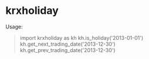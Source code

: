 # krxholiday

Usage:

> import krxholiday as kh
kh.is_holiday('2013-01-01')
kh.get_next_trading_date('2013-12-30')
kh.get_prev_trading_date('2013-12-30')
